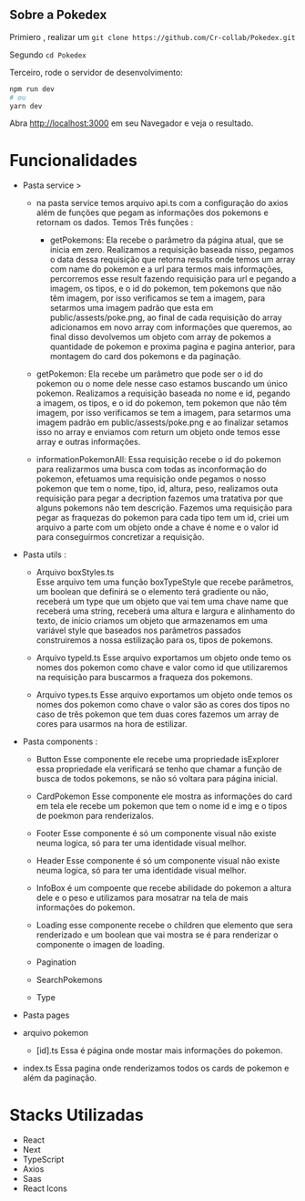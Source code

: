 ## Sobre a Pokedex

Primiero , realizar um `git clone https://github.com/Cr-collab/Pokedex.git`

Segundo `cd Pokedex `

Terceiro, rode o servidor de desenvolvimento:

```bash
npm run dev
# ou
yarn dev
```

Abra [http://localhost:3000](http://localhost:3000) em seu Navegador e veja o resultado.

# Funcionalidades

- Pasta service >

  - na pasta service temos arquivo api.ts com a configuração do axios
    além de funções que pegam as informações dos pokemons e retornam os dados.
    Temos Três funções :

    - getPokemons:
      Ela recebe o parâmetro da página atual, que se inicia em zero.
      Realizamos a requisição baseada nisso,
      pegamos o data dessa requisição
      que retorna results onde temos um array
      com name do pokemon e a url para termos
      mais informações, percorremos esse result
      fazendo requisição para url e pegando a imagem, os tipos, e o id do pokemon, tem pokemons que não têm imagem,
      por isso verificamos se tem a imagem,
      para setarmos uma imagem padrão que esta em public/assests/poke.png, ao final de cada requisição do array adicionamos em novo array com informações que queremos,
      ao final disso devolvemos um objeto com array de pokemos a quantidade de pokemon e proxima pagina e pagina anterior, para montagem do card dos pokemons e da paginação.

  - getPokemon:
    Ela recebe um parâmetro que pode ser o id do pokemon ou o nome dele nesse caso estamos buscando um único pokemon.
    Realizamos a requisição baseada no nome e id,
    pegando a imagem, os tipos, e o id do pokemon, tem pokemon que não têm imagem,
    por isso verificamos se tem a imagem,
    para setarmos uma imagem padrão em public/assests/poke.png e ao finalizar setamos isso no array e enviamos com return um objeto onde temos esse array e outras informações.

  - informationPokemonAll:
    Essa requisição recebe o id do pokemon para realizarmos uma busca com todas as inconformação do pokemon, efetuamos uma requisição onde pegamos o nosso pokemon
    que tem o nome, tipo, id, altura, peso, realizamos outa requisição para pegar a decription fazemos uma tratativa por que alguns pokemons não tem descrição.
    Fazemos uma requisição para pegar as fraquezas do pokemon para cada tipo tem um id, criei um arquivo a parte com um
    objeto onde a chave é nome e o valor id
    para conseguirmos concretizar a requisição.

- Pasta utils :

  - Arquivo boxStyles.ts  
    Esse arquivo tem uma função boxTypeStyle que recebe parâmetros, um boolean que definirá se o elemento terá gradiente ou não, receberá um type que um objeto que vai tem uma chave name que receberá uma string, receberá uma altura e largura e alinhamento do texto, de início criamos um objeto que armazenamos em uma variável style que baseados nos parâmetros passados construiremos a nossa estilização para os, tipos de pokemons.

  - Arquivo typeId.ts
    Esse arquivo exportamos um objeto onde temo os nomes dos pokemon como chave e valor como id que utilizaremos na requisição para buscarmos a fraqueza dos pokemons.

  - Arquivo types.ts
    Esse arquivo exportamos um objeto onde temos os nomes dos pokemon como chave o valor são as cores dos tipos no caso de três pokemon que tem duas cores fazemos um array de cores para usarmos na hora de estilizar.

- Pasta components :

  - Button
    Esse componente ele recebe uma propriedade isExplorer essa propriedade ela verificará se tenho que chamar a função de busca de todos pokemons, se não só voltara para página inicial.

  - CardPokemon
    Esse componente ele mostra as informações do card em tela ele recebe um pokemon que tem o nome id e img e o tipos de poekmon para renderizalos.

  - Footer
    Esse componente é só um componente visual
    não existe neuma logica, só para ter uma identidade visual melhor.

  - Header
    Esse componente é só um componente visual
    não existe neuma logica, só para ter uma identidade visual melhor.

  - InfoBox
    é um compoente que recebe abilidade do pokemon a altura dele e o peso e utilizamos para mosatrar na tela de mais informações do pokemon.

  - Loading
    esse componente recebe o children que elemento que sera renderizado e um boolean
    que vai mostra se é para renderizar o componente o imagen de loading.

  - Pagination

  - SearchPokemons

  - Type

- Pasta pages
- arquivo pokemon
  - [id].ts
    Essa é página onde mostar mais informações do pokemon.
- index.ts
  Essa pagina onde renderizamos todos os cards de pokemon e além da paginação.

# Stacks Utilizadas

- React
- Next
- TypeScript
- Axios
- Saas
- React Icons
